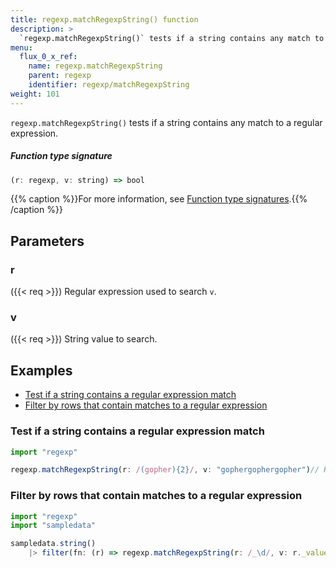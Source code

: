 ```yaml
---
title: regexp.matchRegexpString() function
description: >
  `regexp.matchRegexpString()` tests if a string contains any match to a regular expression.
menu:
  flux_0_x_ref:
    name: regexp.matchRegexpString
    parent: regexp
    identifier: regexp/matchRegexpString
weight: 101
---
```


<!------------------------------------------------------------------------------

IMPORTANT: This page was generated from comments in the Flux source code. Any
edits made directly to this page will be overwritten the next time the
documentation is generated. 

To make updates to this documentation, update the function comments above the
function definition in the Flux source code:

https://github.com/influxdata/flux/blob/master/stdlib/regexp/regexp.flux#L119-L119

Contributing to Flux: https://github.com/influxdata/flux#contributing
Fluxdoc syntax: https://github.com/influxdata/flux/blob/master/docs/fluxdoc.md

------------------------------------------------------------------------------->

`regexp.matchRegexpString()` tests if a string contains any match to a regular expression.



##### Function type signature

```js
(r: regexp, v: string) => bool
```

{{% caption %}}For more information, see [Function type signatures](/flux/v0.x/function-type-signatures/).{{% /caption %}}

## Parameters

### r
({{< req >}})
Regular expression used to search `v`.



### v
({{< req >}})
String value to search.




## Examples

- [Test if a string contains a regular expression match](#test-if-a-string-contains-a-regular-expression-match)
- [Filter by rows that contain matches to a regular expression](#filter-by-rows-that-contain-matches-to-a-regular-expression)

### Test if a string contains a regular expression match

```js
import "regexp"

regexp.matchRegexpString(r: /(gopher){2}/, v: "gophergophergopher")// Returns true

```


### Filter by rows that contain matches to a regular expression

```js
import "regexp"
import "sampledata"

sampledata.string()
    |> filter(fn: (r) => regexp.matchRegexpString(r: /_\d/, v: r._value))
```

